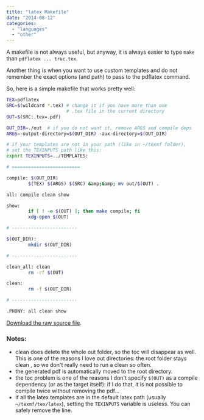 ```yaml
---
title: "latex Makefile"
date: "2014-08-12"
categories: 
  - "languages"
  - "other"
---
```


A makefile is not always useful, but anyway, it is always easier to type `make` than `pdflatex ... truc.tex`.

Another thing is when you want to use custom templates and do not remember the exact options (and path) to pass to the pdflatex command.

So, here is a simple makefile that works pretty well:

```bash
TEX=pdflatex
SRC=$(wildcard *.tex) # change it if you have more than one
                      # .tex file in the current directory
OUT=$(SRC:.tex=.pdf)

OUT_DIR=./out  # if you do not want it, remove ARGS and compile deps
ARGS=-output-directory=$(OUT_DIR) -aux-directory=$(OUT_DIR)

# if your templates are not in your path (like in ~/texmf folder),
# set the TEXINPUTS path like this:
export TEXINPUTS=../TEMPLATES:

# =========================

compile: $(OUT_DIR)
        $(TEX) $(ARGS) $(SRC) &amp;&amp; mv out/$(OUT) .

all: compile clean show

show:
        if [ ! -e $(OUT) ]; then make compile; fi
        xdg-open $(OUT)

# ------------------------

$(OUT_DIR):
        mkdir $(OUT_DIR)

# ------------------------

clean_all: clean
        rm -rf $(OUT)

clean:
        rm -f $(OUT_DIR)

# ------------------------

.PHONY: all clean show
```

[Download the raw source file](../wordpress/wp-content/uploads/2014/08/latex_makefile.txt).

### Notes:

- clean does delete the whole out folder, so the toc will disappear as well. This is one of the reasons I love out directories: the root folder stays clean , so we don't really need to run a clean so often.
- the generated pdf is automatically moved to the root directory.
- the toc problem is one of the reasons I don't specify `$(OUT)` as a compile dependency (or as the target itself): if I do that, it is not possible to compile twice without removing the pdf...
- if all the latex templates are in the default latex path (usually `~/texmf/tex/latex`), setting the `TEXINPUTS` variable is useless. You can safely remove the line.
